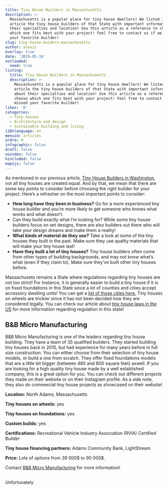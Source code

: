 ```yaml
---
title: Tiny House Builders in Massachusetts
description: >-
  Massachusetts is a popular place for tiny house dwellers! We listed in this
  article the tiny house builders of that State with important information about
  their specialties and location! Use this article as a reference to choose
  which one fits best with your project! Feel free to contact us if we missed
  your favorite builder! 
slug: tiny-house-buiders-massachusetts
author: alexis
overlay: true
date: '2019-05-10'
notloaded:
  need: true
listing:
  title: Tiny House Builders in Massachusetts
  description: >-
    Massachusetts is a popular place for tiny house dwellers! We listed in this
    article the tiny house builders of that State with important information
    about their specialties and location! Use this article as a reference to
    choose which one fits best with your project! Feel free to contact us if we
    missed your favorite builder! 
likes: '0'
categories:
  - Tiny houses
  - Architecture and design
  - Sustainable building and living
i18nlanguage: en
menuid: articles
ordre: 0
infographic: false
draft: false
noindex: false
hincluded: false
mapsjs: false
---
```

As mentioned in our previous article, [Tiny House Builders in Washington](https://www.tinysociety.co/articles/tiny-house-buiders-washington/), not all tiny houses are created equal. And by that, we mean that there are some key points to consider before choosing the right builder for your project. Here’s a refresher on the most important points to consider:

* **How long have they been in business?** Go for a more experienced tiny house builder and you’re more likely to get someone who knows what works and what doesn’t.
* Can they build exactly what I’m looking for? While some tiny house builders focus on set designs, there are also builders out there who will take your design dreams and make them a reality!
* **What kinds of material do they use?** Take a look at some of the tiny houses they built in the past. Make sure they use quality materials that will make your tiny house last!
* **Have they built a lot of tiny houses?** Tiny house builders often come from other types of building backgrounds, and may not know what’s what (even if they claim to). Make sure they’ve built other tiny houses before.

Massachusets remains a State where regulations regarding tiny houses are not too strict! For instance, it is generally easier to build a tiny house if it is on fixed foundations in this State since a lot of counties and cities accept accessory dwelling units! You can get a [list of those cities here.](http://www.masshousingregulations.com/pdf/accessory.pdf) Tiny houses on wheels are trickier since it has not been decided how they are considered legally. You can check our article about [tiny house laws in the US](https://www.tinysociety.co/articles/tiny-house-laws-united-states/) for more information regarding regulation in this state!

## B&B Micro Manufacturing

B&B Micro Manufacturing is one of the leaders regarding tiny house building. They have a team of 35 qualified builders. They started building tiny houses back in 2015, but had experience for many years before in full size construction. You can either choose from their selection of tiny house models, or build a one from scratch. They offer fixed foundations models that are a little bit bigger (between 480 and 800 square feet) aswell. If you are looking for a high quality tiny house made by a well established company, this is a great option for you. You can check out different projects they made on their website or on their Instagram profile. As a side note, they also do commercial tiny house projects as showcased on their website! 

**Location:** North Adams, Massachusetts

**Tiny houses on wheels:** yes

**Tiny houses on foundations:** yes

**Custom builds:** yes

**Certifications:** Recreational Vehicle Industry Association (RVIA) Certified Builder

**Tiny house financing partners:** Adams Community Bank, LightStream

**Price:** Lots of options from 39 000$ to 90 000$.

Contact [B&B Micro Manufacturing](https://bbtinyhouses.com/) for more information!

## 

Unfortunately
